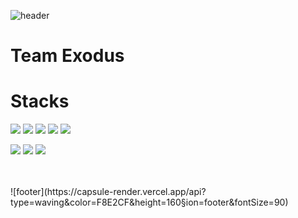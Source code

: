 ![header](https://capsule-render.vercel.app/api?type=waving&color=F8E2CF&height=200&animation=fadeIn&section=header&text=Team%20Exodus&fontSize=90)

# Team Exodus

# Stacks
<img src="https://img.shields.io/badge/Html5-E34F26?style=for-the-badge&logo=Html5&logoColor=white"> <img src="https://img.shields.io/badge/Css3-1572B6?style=for-the-badge&logo=Css3&logoColor=white">
<img src="https://img.shields.io/badge/Javascript-F7DF1E?style=for-the-badge&logo=Javascript&logoColor=white">
<img src="https://img.shields.io/badge/React-61DAFB?style=for-the-badge&logo=React&logoColor=white">
<img src="https://img.shields.io/badge/React-61DAFB?style=for-the-badge&logo=React&logoColor=white">


<img src="https://img.shields.io/badge/Solidity-363636?style=for-the-badge&logo=Solidity&logoColor=white"> <img src="https://img.shields.io/badge/Remix-000000?style=for-the-badge&logo=Remix&logoColor=white"> <img src="https://img.shields.io/badge/Web3.js-F16822?style=for-the-badge&logo=Web3.js&logoColor=white">

<br />
<br />
![footer](https://capsule-render.vercel.app/api?type=waving&color=F8E2CF&height=160&section=footer&fontSize=90)
